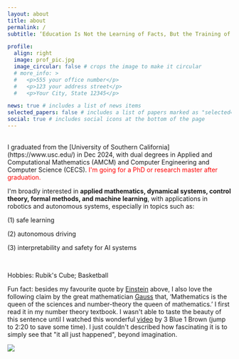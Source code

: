 ```yaml
---
layout: about
title: about
permalink: /
subtitle: ‘Education Is Not the Learning of Facts, But the Training of the Mind To Think.’ --- Albert Einstein

profile:
  align: right
  image: prof_pic.jpg
  image_circular: false # crops the image to make it circular
  # more_info: >
  #   <p>555 your office number</p>
  #   <p>123 your address street</p>
  #   <p>Your City, State 12345</p>

news: true # includes a list of news items
selected_papers: false # includes a list of papers marked as "selected={true}"
social: true # includes social icons at the bottom of the page
---
```


<br/>
I graduated from the [University of Southern California](https://www.usc.edu/) in Dec 2024, with dual degrees in Applied and Computational Mathematics (AMCM) and Computer Engineering and Computer Science (CECS). 
<span style="color:red">I'm going for a PhD or research master after graduation. </span>


I'm broadly interested in **applied mathematics, dynamical systems, control theory, formal methods, and machine learning**, with applications in robotics and autonomous systems, especially in topics such as:

(1) safe learning

(2) autonomous driving
 
(3) interpretability and safety for AI systems

<br/>

Hobbies: Rubik's Cube; Basketball

Fun fact: besides my favourite quote by [Einstein](https://en.wikipedia.org/wiki/Albert_Einstein) above, I also love the following claim by the great mathematician [Gauss](https://en.wikipedia.org/wiki/Carl_Friedrich_Gauss) that, ‘Mathematics is the queen of the sciences and number-theory the queen of mathematics.’ I first read it in my number theory textbook. I wasn't able to taste the beauty of this sentence until I watched this wonderful [video](https://www.youtube.com/watch?v=EK32jo7i5LQ&t=198s) by 3 Blue 1 Brown (jump to 2:20 to save some time). I just couldn't described how fascinating it is to simply see that "it all just happened", beyond imagination.
<br/>

<script type="text/javascript" id="clustrmaps" src="//clustrmaps.com/map_v2.js?d=ZsbmAfsu1O_SQm0N6gMiRIBefwZ3Gefbxu6qmHj5dKY&cl=ffffff&w=a"></script>

<a href="https://clustrmaps.com/site/1c4by"  title="ClustrMaps"><img src="//www.clustrmaps.com/map_v2.png?d=ZsbmAfsu1O_SQm0N6gMiRIBefwZ3Gefbxu6qmHj5dKY&cl=ffffff" /></a>
